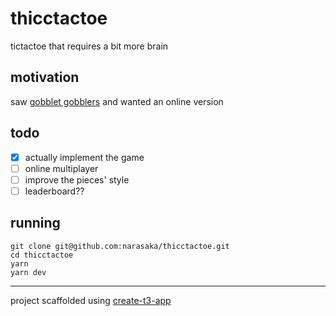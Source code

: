 # thicctactoe

tictactoe that requires a bit more brain

## motivation

saw [gobblet gobblers](https://duckduckgo.com/?q=gobblet+gobblers) and wanted an online version

## todo

- [x] actually implement the game
- [ ] online multiplayer
- [ ] improve the pieces' style
- [ ] leaderboard??

## running

```
git clone git@github.com:narasaka/thicctactoe.git
cd thicctactoe
yarn
yarn dev
```
<hr>

project scaffolded using [create-t3-app](https://create.t3.gg)
